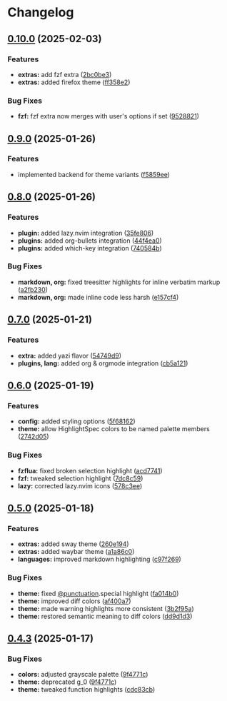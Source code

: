 # Changelog

## [0.10.0](https://github.com/ficcdaf/ashen.nvim/compare/v0.9.0...v0.10.0) (2025-02-03)


### Features

* **extras:** add fzf extra ([2bc0be3](https://github.com/ficcdaf/ashen.nvim/commit/2bc0be3b27a46d94de14b480f4ab77bf1f3a59da))
* **extras:** added firefox theme ([ff358e2](https://github.com/ficcdaf/ashen.nvim/commit/ff358e27bbbdce5511adbaa36e0eb8796e4388fa))


### Bug Fixes

* **fzf:** fzf extra now merges with user's options if set ([9528821](https://github.com/ficcdaf/ashen.nvim/commit/9528821deeb5688e8c3fcd9c4a1a18a3ecb3de91))

## [0.9.0](https://github.com/ficcdaf/ashen.nvim/compare/v0.8.0...v0.9.0) (2025-01-26)


### Features

* implemented backend for theme variants ([f5859ee](https://github.com/ficcdaf/ashen.nvim/commit/f5859ee6298b1269df60c2709b546d73a8a69354))

## [0.8.0](https://github.com/ficcdaf/ashen.nvim/compare/v0.7.0...v0.8.0) (2025-01-26)


### Features

* **plugin:** added lazy.nvim integration ([35fe806](https://github.com/ficcdaf/ashen.nvim/commit/35fe8068e80f9937b7aea8a2a3f7de4920eb5765))
* **plugins:** added org-bullets integration ([44f4ea0](https://github.com/ficcdaf/ashen.nvim/commit/44f4ea0114f33697da8539ba35e078a9cafaec43))
* **plugins:** added which-key integration ([740584b](https://github.com/ficcdaf/ashen.nvim/commit/740584b963e03bf2c583c29b750fac2f43863d65))


### Bug Fixes

* **markdown, org:** fixed treesitter highlights for inline verbatim markup ([a2fb230](https://github.com/ficcdaf/ashen.nvim/commit/a2fb230d68bbbf1e6faa86e9daed8eceaef494c9))
* **markdown, org:** made inline code less harsh ([e157cf4](https://github.com/ficcdaf/ashen.nvim/commit/e157cf46c9609fb880dc16c30ebd1612e248c71b))

## [0.7.0](https://github.com/ficcdaf/ashen.nvim/compare/v0.6.0...v0.7.0) (2025-01-21)


### Features

* **extra:** added yazi flavor ([54749d9](https://github.com/ficcdaf/ashen.nvim/commit/54749d9993f2b90dff1d7ea1c4d688ef3b5672c2))
* **plugins, lang:** added org & orgmode integration ([cb5a121](https://github.com/ficcdaf/ashen.nvim/commit/cb5a1216f9aea592e1fff7433afca329ebddaf18))

## [0.6.0](https://github.com/ficcdaf/ashen.nvim/compare/v0.5.0...v0.6.0) (2025-01-19)


### Features

* **config:** added styling options ([5f68162](https://github.com/ficcdaf/ashen.nvim/commit/5f68162d0977d8ec1343298d7b718550f3e3ed90))
* **theme:** allow HighlightSpec colors to be named palette members ([2742d05](https://github.com/ficcdaf/ashen.nvim/commit/2742d050583a9eb3f180e1a67491b5b478f88db3))


### Bug Fixes

* **fzflua:** fixed broken selection highlight ([acd7741](https://github.com/ficcdaf/ashen.nvim/commit/acd77411d49b26ea9ebad0e1083a2489a435de8a))
* **fzf:** tweaked selection highlight ([7dc8c59](https://github.com/ficcdaf/ashen.nvim/commit/7dc8c59958ad4cbbab60c0fbdc236db32b82a7a1))
* **lazy:** corrected lazy.nvim icons ([578c3ee](https://github.com/ficcdaf/ashen.nvim/commit/578c3ee6e80cd2e36571577fed7a20d86ffc9413))

## [0.5.0](https://github.com/ficcdaf/ashen.nvim/compare/v0.4.3...v0.5.0) (2025-01-18)


### Features

* **extras:** added sway theme ([260e194](https://github.com/ficcdaf/ashen.nvim/commit/260e19463b8113518cbe1359723f58d0a8695563))
* **extras:** added waybar theme ([a1a86c0](https://github.com/ficcdaf/ashen.nvim/commit/a1a86c0d624d7f29a95ca7149752a85a2b7b1ad2))
* **languages:** improved markdown highlighting ([c97f269](https://github.com/ficcdaf/ashen.nvim/commit/c97f269a7399cc6b1f31ae5fb9864dc64222a719))


### Bug Fixes

* **theme:** fixed [@punctuation](https://github.com/punctuation).special highlight ([fa014b0](https://github.com/ficcdaf/ashen.nvim/commit/fa014b0feb618694540327a87fbadc1d291677a6))
* **theme:** improved diff colors ([af400a7](https://github.com/ficcdaf/ashen.nvim/commit/af400a7886c9df8f60e65677aa69f1dc97bf2380))
* **theme:** made warning highlights more consistent ([3b2f95a](https://github.com/ficcdaf/ashen.nvim/commit/3b2f95af08e56af3781c701698e8fd006819132a))
* **theme:** restored semantic meaning to diff colors ([dd9d1d3](https://github.com/ficcdaf/ashen.nvim/commit/dd9d1d3462c740eb1fa6b74e612f46ab18e7c792))

## [0.4.3](https://github.com/ficcdaf/ashen.nvim/compare/0.4.2...v0.4.3) (2025-01-17)


### Bug Fixes

* **colors:** adjusted grayscale palette ([9f4771c](https://github.com/ficcdaf/ashen.nvim/commit/9f4771cac8d6a06fad1d708b09ae179841eb2f56))
* **theme:** deprecated g_0 ([9f4771c](https://github.com/ficcdaf/ashen.nvim/commit/9f4771cac8d6a06fad1d708b09ae179841eb2f56))
* **theme:** tweaked function highlights ([cdc83cb](https://github.com/ficcdaf/ashen.nvim/commit/cdc83cb34873a7b4baa85051b03426b455d84959))

